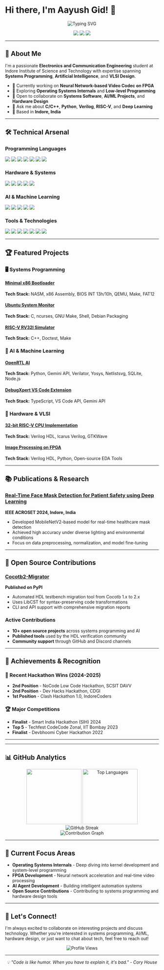 # Hi there, I'm Aayush Gid! 👋

<div align="center">
  <img src="https://readme-typing-svg.herokuapp.com?font=Fira+Code&size=30&pause=1000&center=true&vCenter=true&width=600&lines=Systems+Software+Engineer;AI+%26+ML+Specialist;VLSI+%26+Hardware+Designer;Open+Source+Contributor" alt="Typing SVG" />
</div>

<p align="center">
  <a href="mailto:aayushgid598@gmail.com"><img src="https://img.shields.io/badge/Email-D14836?style=for-the-badge&logo=gmail&logoColor=white"/></a>
  <a href="https://linkedin.com/in/aayush-gid-3767a2221"><img src="https://img.shields.io/badge/LinkedIn-0077B5?style=for-the-badge&logo=linkedin&logoColor=white"/></a>
  <a href="https://github.com/aayush598"><img src="https://img.shields.io/badge/GitHub-100000?style=for-the-badge&logo=github&logoColor=white"/></a>
</p>

---

## 🚀 About Me

I'm a passionate **Electronics and Communication Engineering** student at Indore Institute of Science and Technology with expertise spanning **Systems Programming**, **Artificial Intelligence**, and **VLSI Design**. 

- 🔭 Currently working on **Neural Network-based Video Codec on FPGA**
- 🌱 Exploring **Operating Systems Internals** and **Low-level Programming**
- 👯 Open to collaborate on **Systems Software**, **AI/ML Projects**, and **Hardware Design**
- 💬 Ask me about **C/C++**, **Python**, **Verilog**, **RISC-V**, and **Deep Learning**
- 📍 Based in **Indore, India**

---

## 🛠️ Technical Arsenal

### Programming Languages
<p>
  <img src="https://img.shields.io/badge/C-A8B9CC?style=flat-square&logo=c&logoColor=black"/>
  <img src="https://img.shields.io/badge/C++-00599C?style=flat-square&logo=cplusplus&logoColor=white"/>
  <img src="https://img.shields.io/badge/Python-3776AB?style=flat-square&logo=python&logoColor=white"/>
  <img src="https://img.shields.io/badge/Assembly-525252?style=flat-square&logo=assemblyscript&logoColor=white"/>
  <img src="https://img.shields.io/badge/TypeScript-3178C6?style=flat-square&logo=typescript&logoColor=white"/>
  <img src="https://img.shields.io/badge/JavaScript-F7DF1E?style=flat-square&logo=javascript&logoColor=black"/>
  <img src="https://img.shields.io/badge/Bash-4EAA25?style=flat-square&logo=gnubash&logoColor=white"/>
</p>

### Hardware & Systems
<p>
  <img src="https://img.shields.io/badge/Verilog-4285F4?style=flat-square&logo=v&logoColor=white"/>
  <img src="https://img.shields.io/badge/RISC--V-283272?style=flat-square&logo=riscv&logoColor=white"/>
  <img src="https://img.shields.io/badge/FPGA-FF6B35?style=flat-square&logo=xilinx&logoColor=white"/>
  <img src="https://img.shields.io/badge/Linux-FCC624?style=flat-square&logo=linux&logoColor=black"/>
  <img src="https://img.shields.io/badge/x86_Assembly-0078D4?style=flat-square&logo=intel&logoColor=white"/>
</p>

### AI & Machine Learning
<p>
  <img src="https://img.shields.io/badge/TensorFlow-FF6F00?style=flat-square&logo=tensorflow&logoColor=white"/>
  <img src="https://img.shields.io/badge/Keras-D00000?style=flat-square&logo=keras&logoColor=white"/>
  <img src="https://img.shields.io/badge/OpenCV-5C3EE8?style=flat-square&logo=opencv&logoColor=white"/>
  <img src="https://img.shields.io/badge/LangChain-000000?style=flat-square&logo=chainlink&logoColor=white"/>
  <img src="https://img.shields.io/badge/Scikit--learn-F7931E?style=flat-square&logo=scikitlearn&logoColor=white"/>
</p>

### Tools & Technologies
<p>
  <img src="https://img.shields.io/badge/Git-F05032?style=flat-square&logo=git&logoColor=white"/>
  <img src="https://img.shields.io/badge/Docker-2496ED?style=flat-square&logo=docker&logoColor=white"/>
  <img src="https://img.shields.io/badge/QEMU-FF6600?style=flat-square&logo=qemu&logoColor=white"/>
  <img src="https://img.shields.io/badge/VS_Code-007ACC?style=flat-square&logo=visualstudiocode&logoColor=white"/>
  <img src="https://img.shields.io/badge/Vivado-FF1100?style=flat-square&logo=xilinx&logoColor=white"/>
  <img src="https://img.shields.io/badge/Flask-000000?style=flat-square&logo=flask&logoColor=white"/>
  <img src="https://img.shields.io/badge/Streamlit-FF4B4B?style=flat-square&logo=streamlit&logoColor=white"/>
</p>

---

## 🏆 Featured Projects

### 🖥️ Systems Programming

#### [Minimal x86 Bootloader](https://github.com/aayush598/basic-bootloader-assembly)
**Tech Stack:** NASM, x86 Assembly, BIOS INT 13h/10h, QEMU, Make, FAT12

#### [Ubuntu System Monitor](https://github.com/aayush598/ubuntu-system-monitor)
**Tech Stack:** C, ncurses, GNU Make, Shell, Debian Packaging

#### [RISC-V RV32I Simulator](https://github.com/aayush598/riscv-rv32i-sim)
**Tech Stack:** C++, Doctest, Make

### 🤖 AI & Machine Learning

#### [OpenRTL AI](https://github.com/aayush598/openrtl.ai)
**Tech Stack:** Python, Gemini API, Verilator, Yosys, Netlistsvg, SQLite, Node.js

#### [DebugXpert VS Code Extension](https://marketplace.visualstudio.com/items?itemName=AayushGid.DebugXpert)
**Tech Stack:** TypeScript, VS Code API, Gemini API

### 🔧 Hardware & VLSI

#### [32-bit RISC-V CPU Implementation](https://github.com/aayush598/riscv-32bit-verilog)
**Tech Stack:** Verilog HDL, Icarus Verilog, GTKWave

#### [Image Processing on FPGA](https://github.com/aayush598/image-processing-verilog)
**Tech Stack:** Verilog HDL, Python, Open-source EDA Tools

---

## 📚 Publications & Research

### [Real-Time Face Mask Detection for Patient Safety using Deep Learning](https://doi.org/10.1109/ACROSET62108.2024.10743262)
**IEEE ACROSET 2024, Indore, India**
- Developed MobileNetV2-based model for real-time healthcare mask detection
- Achieved high accuracy under diverse lighting and environmental conditions
- Focus on data preprocessing, normalization, and model fine-tuning

---

## 🎯 Open Source Contributions

### [Cocotb2-Migrator](https://pypi.org/project/cocotb2-migrator/)
**Published on PyPI**
- Automated HDL testbench migration tool from Cocotb 1.x to 2.x
- Uses LibCST for syntax-preserving code transformations
- CLI and API support with comprehensive migration reports

### Active Contributions
- **10+ open source projects** across systems programming and AI
- **Published tools** used by the HDL verification community
- **Community support** through GitHub and Discord channels

---

## 🏅 Achievements & Recognition

### 🥇 Recent Hackathon Wins (2024-2025)
- **2nd Position** - NoCode Low Code Hackathon, SCSIT DAVV
- **2nd Position** - Dev Hacks Hackathon, CDGI
- **1st Position** - Clash Hackathon 1.0, IndoreCoders

### 🏆 Major Competitions
- **Finalist** - Smart India Hackathon (SIH) 2024
- **Top 5** - Techfest CodeCode Zonal, IIT Bombay 2023
- **Finalist** - Devbhoomi Cyber Hackathon 2022

---

---
## 📊 GitHub Analytics

<div align="center">
  <img height="180em" src="https://github-readme-stats.vercel.app/api?username=aayush598&show_icons=true&theme=radical&include_all_commits=true"/>
  <img height="180em" src="https://github-readme-stats.vercel.app/api/top-langs/?username=aayush598&layout=compact&langs_count=8&theme=radical" alt="Top Languages"/>
</div>

<div align="center">
  <img src="https://github-readme-streak-stats.herokuapp.com/?user=aayush598&theme=radical" alt="GitHub Streak"/>
</div>

<div align="center">
  <img src="https://github-readme-activity-graph.vercel.app/graph?username=aayush598&theme=react-dark&bg_color=0d1117&color=ffffff&line=00b4d8&point=00b4d8" alt="Contribution Graph"/>
</div>


---

## 🎯 Current Focus Areas

- **Operating Systems Internals** - Deep diving into kernel development and system-level programming
- **FPGA Development** - Neural network acceleration and real-time video processing
- **AI Agent Development** - Building intelligent automation systems
- **Open Source Contributions** - Contributing to systems programming and hardware design tools

---

## 🤝 Let's Connect!

I'm always excited to collaborate on interesting projects and discuss technology. Whether you're interested in systems programming, AI/ML, hardware design, or just want to chat about tech, feel free to reach out!

<div align="center">
  <img src="https://komarev.com/ghpvc/?username=aayush598&color=blue&style=flat-square&label=Profile+Views" alt="Profile Views" />
</div>

---

<div align="center">
  <i>💡 "Code is like humor. When you have to explain it, it's bad." - Cory House</i>
</div>

